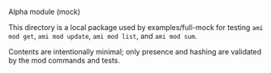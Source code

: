 Alpha module (mock)

This directory is a local package used by examples/full-mock for testing
`ami mod get`, `ami mod update`, `ami mod list`, and `ami mod sum`.

Contents are intentionally minimal; only presence and hashing are validated
by the mod commands and tests.
